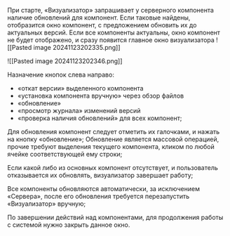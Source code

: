 При старте, «Визуализатор» запрашивает у серверного компонента наличие обновлений для компонент. Если таковые найдены, отобразится окно компонент, с предложением обновить их до актуальных версий. Если все компоненты актуальны, окно компонент не будет отображено, и сразу появится главное окно визуализатора
![[Pasted image 20241123202335.png]]

![[Pasted image 20241123202346.png]]

Назначение кнопок слева направо: 
- «откат версии» выделенного компонента
- «установка компонента вручную» через обзор файлов
- «обновление»
- «просмотр журнала» изменений версий
- «проверка наличия обновлений» для всех компонент;

Для обновления компонент следует отметить их галочками, и нажать на кнопку «обновление»; Обновление является массовой операцией, прочие требуют выделения текущего компонента, кликом по любой ячейке соответствующей ему строки; 

Если какой либо из основных компонент отсутствует, и пользователь отказывается их обновлять, визуализатор завершает работу; 

Все компоненты обновляются автоматически, за исключением «Сервера», после его обновления требуется перезапустить «Визуализатор» вручную; 

По завершении действий над компонентами, для продолжения работы с системой нужно закрыть данное окно.

